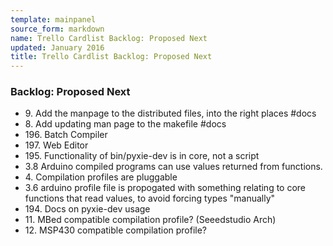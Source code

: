 ```yaml
---
template: mainpanel
source_form: markdown
name: Trello Cardlist Backlog: Proposed Next
updated: January 2016
title: Trello Cardlist Backlog: Proposed Next
---
```

### Backlog: Proposed Next

* 9\. Add the manpage to the distributed files, into the right places #docs
* 8\. Add updating man page to the makefile #docs
* 196\. Batch Compiler
* 197\. Web Editor
* 195\. Functionality of bin/pyxie-dev is in core, not a script
* 3\.8 Arduino compiled programs can use values returned from functions.
* 4\. Compilation profiles are pluggable
* 3\.6 arduino profile file is propogated with something relating to core functions that read values, to avoid forcing types "manually"
* 194\. Docs on pyxie-dev usage
* 11\. MBed compatible compilation profile? (Seeedstudio Arch)
* 12\. MSP430 compatible compilation profile?
